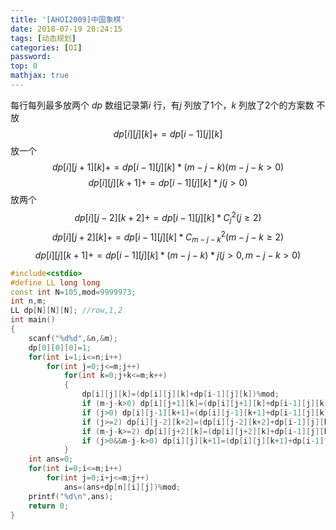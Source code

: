 ```yaml
---
title: '[AHOI2009]中国象棋'
date: 2018-07-19 20:24:15
tags: [动态规划]
categories: [OI]
password:
top: 0
mathjax: true
---
```

每行每列最多放两个
*dp* 数组记录第*i* 行，有*j* 列放了1个，*k* 列放了2个的方案数
不放
$$
dp\left [i  \right ]\left [ j \right ]\left [k  \right ]+=dp\left [i-1 \right ]\left [ j \right ]\left [k  \right ]
$$
放一个
$$
dp\left [i\right ]\left [ j+1 \right ]\left [k  \right ]+=dp\left [i-1 \right ]\left [ j \right ]\left [k  \right ]*(m-j-k)(m-j-k>0)
$$
$$
dp\left [i  \right ]\left [ j \right ]\left [k +1 \right ]+=dp\left [i -1\right ]\left [ j \right ]\left [k  \right ]*j(j>0)
$$
放两个
$$
dp\left [i  \right ]\left [ j -2\right ]\left [k +2 \right ]+=dp\left [i-1 \right ]\left [ j \right ]\left [k  \right ]*C_{j}^{2}(j\geq 2)
$$
$$
dp\left [i  \right ]\left [ j +2\right ]\left [k \right ]+=dp\left [i-1 \right ]\left [ j \right ]\left [k  \right ]*C_{m-j-k}^{2}(m-j-k\geq 2)
$$
$$
dp\left [i  \right ]\left [ j \right ]\left [k +1\right ]+=dp\left [i-1 \right ]\left [ j \right ]\left [k  \right ]*(m-j-k)*j(j>0,m-j-k>0)
$$
<!--more-->
```c++
#include<cstdio>
#define LL long long
const int N=105,mod=9999973;
int n,m;
LL dp[N][N][N]; //row,1,2
int main()
{
    scanf("%d%d",&n,&m);
    dp[0][0][0]=1;
    for(int i=1;i<=n;i++)
        for(int j=0;j<=m;j++)
            for(int k=0;j+k<=m;k++) 
            {
                dp[i][j][k]=(dp[i][j][k]+dp[i-1][j][k])%mod;
                if (m-j-k>0) dp[i][j+1][k]=(dp[i][j+1][k]+dp[i-1][j][k]*(m-j-k))%mod;
                if (j>0) dp[i][j-1][k+1]=(dp[i][j-1][k+1]+dp[i-1][j][k]*j)%mod;
                if (j>=2) dp[i][j-2][k+2]=(dp[i][j-2][k+2]+dp[i-1][j][k]*j*(j-1)/2)%mod;
                if (m-j-k>=2) dp[i][j+2][k]=(dp[i][j+2][k]+dp[i-1][j][k]*(m-j-k)*(m-j-k-1)/2)%mod;
                if (j>0&&m-j-k>0) dp[i][j][k+1]=(dp[i][j][k+1]+dp[i-1][j][k]*(m-j-k)*j)%mod;                
            }
    int ans=0;
    for(int i=0;i<=m;i++)
        for(int j=0;i+j<=m;j++)
            ans=(ans+dp[n][i][j])%mod;
    printf("%d\n",ans);
    return 0;
}
```

